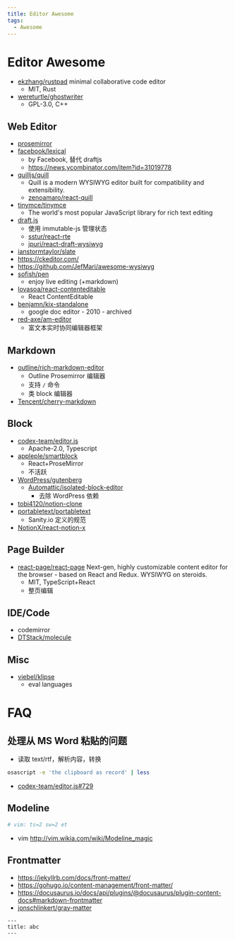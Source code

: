 ```yaml
---
title: Editor Awesome
tags:
  - Awesome
---
```


# Editor Awesome

- [ekzhang/rustpad](https://github.com/ekzhang/rustpad)
  minimal collaborative code editor
  - MIT, Rust
- [wereturtle/ghostwriter](https://github.com/wereturtle/ghostwriter)
  - GPL-3.0, C++

## Web Editor

- [prosemirror](https://github.com/ProseMirror/prosemirror)
- [facebook/lexical](https://github.com/facebook/lexical)
  - by Facebook, 替代 draftjs
  - https://news.ycombinator.com/item?id=31019778
- [quilljs/quill](https://github.com/quilljs/quill)
  - Quill is a modern WYSIWYG editor built for compatibility and extensibility.
  - [zenoamaro/react-quill](https://github.com/zenoamaro/react-quill)
- [tinymce/tinymce](https://github.com/tinymce/tinymce)
  - The world's most popular JavaScript library for rich text editing
- [draft.js](https://github.com/facebook/draft-js)
  - 使用 immutable-js 管理状态
  - [sstur/react-rte](https://github.com/sstur/react-rte)
  - [jpuri/react-draft-wysiwyg](https://github.com/jpuri/react-draft-wysiwyg)
- [ianstormtaylor/slate](https://github.com/ianstormtaylor/slate)
- https://ckeditor.com/
- https://github.com/JefMari/awesome-wysiwyg
- [sofish/pen](https://github.com/sofish/pen)
  - enjoy live editing (+markdown)
- [lovasoa/react-contenteditable](https://github.com/lovasoa/react-contenteditable)
  - React ContentEditable
- [benjamn/kix-standalone](https://github.com/benjamn/kix-standalone)
  - google doc editor - 2010 - archived
- [red-axe/am-editor](https://github.com/red-axe/am-editor)
  - 富文本实时协同编辑器框架

## Markdown

- [outline/rich-markdown-editor](https://github.com/outline/rich-markdown-editor)
  - Outline Prosemirror 编辑器
  - 支持 `/` 命令
  - 类 block 编辑器
- [Tencent/cherry-markdown](https://github.com/Tencent/cherry-markdown)

## Block

- [codex-team/editor.js](https://github.com/codex-team/editor.js)
  - Apache-2.0, Typescript
- [appleple/smartblock](https://github.com/appleple/smartblock)
  - React+ProseMirror
  - 不活跃
- [WordPress/gutenberg](https://github.com/WordPress/gutenberg)
  - [Automattic/isolated-block-editor](https://github.com/Automattic/isolated-block-editor)
    - 去除 WordPress 依赖
- [tobi4120/notion-clone](https://github.com/tobi4120/notion-clone)
- [portabletext/portabletext](https://github.com/portabletext/portabletext)
  - Sanity.io 定义的规范
- [NotionX/react-notion-x](https://github.com/NotionX/react-notion-x)

## Page Builder

- [react-page/react-page](https://github.com/react-page/react-page)
  Next-gen, highly customizable content editor for the browser - based on React and Redux. WYSIWYG on steroids.
  - MIT, TypeScript+React
  - 整页编辑

## IDE/Code

- codemirror
- [DTStack/molecule](https://github.com/DTStack/molecule)

## Misc

- [viebel/klipse](https://github.com/viebel/klipse)
  - eval languages

# FAQ

## 处理从 MS Word 粘贴的问题

- 读取 text/rtf，解析内容，转换

```bash
osascript -e 'the clipboard as record' | less
```

- [codex-team/editor.js#729](https://github.com/codex-team/editor.js/issues/729)

## Modeline

```ini
# vim: ts=2 sw=2 et
```

- vim http://vim.wikia.com/wiki/Modeline_magic

## Frontmatter
- https://jekyllrb.com/docs/front-matter/
- https://gohugo.io/content-management/front-matter/
- https://docusaurus.io/docs/api/plugins/@docusaurus/plugin-content-docs#markdown-frontmatter
- [jonschlinkert/gray-matter](https://github.com/jonschlinkert/gray-matter)

```mdx title="yaml front matter"
---
title: abc
---
```
